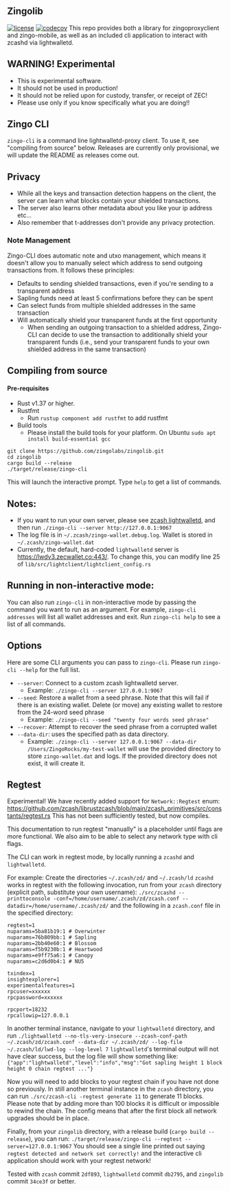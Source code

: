 ## Zingolib
[![license](https://img.shields.io/github/license/zingolabs/zingolib)](LICENSE) [![codecov](https://codecov.io/gh/zingolabs/zingolib/branch/dev/graph/badge.svg?token=WMKTJMQY28)](https://codecov.io/gh/zingolabs/zingolib)
This repo provides both a library for zingoproxyclient and zingo-mobile, as well as an included cli application to interact with zcashd via lightwalletd.

## WARNING! Experimental
* This is experimental software.
* It should not be used in production!
* It should not be relied upon for custody, transfer, or receipt of ZEC!
* Please use only if you know specifically what you are doing!!

## Zingo CLI
`zingo-cli` is a command line lightwalletd-proxy client. To use it, see "compiling from source" below. Releases are currently only provisional, we will update the README as releases come out.

## Privacy
* While all the keys and transaction detection happens on the client, the server can learn what blocks contain your shielded transactions.
* The server also learns other metadata about you like your ip address etc...
* Also remember that t-addresses don't provide any privacy protection.

### Note Management
Zingo-CLI does automatic note and utxo management, which means it doesn't allow you to manually select which address to send outgoing transactions from. It follows these principles:
* Defaults to sending shielded transactions, even if you're sending to a transparent address
* Sapling funds need at least 5 confirmations before they can be spent
* Can select funds from multiple shielded addresses in the same transaction
* Will automatically shield your transparent funds at the first opportunity
    * When sending an outgoing transaction to a shielded address, Zingo-CLI can decide to use the transaction to additionally shield your transparent funds (i.e., send your transparent funds to your own shielded address in the same transaction)

## Compiling from source

#### Pre-requisites
* Rust v1.37 or higher.
* Rustfmt
    * Run `rustup component add rustfmt` to add rustfmt
* Build tools
    * Please install the build tools for your platform. On Ubuntu `sudo apt install build-essential gcc`

```
git clone https://github.com/zingolabs/zingolib.git
cd zingolib
cargo build --release
./target/release/zingo-cli
```

This will launch the interactive prompt. Type `help` to get a list of commands.

## Notes:
* If you want to run your own server, please see [zcash lightwalletd](https://github.com/zcash/lightwalletd), and then run `./zingo-cli --server http://127.0.0.1:9067`
* The log file is in `~/.zcash/zingo-wallet.debug.log`. Wallet is stored in `~/.zcash/zingo-wallet.dat`
* Currently, the default, hard-coded `lightwalletd` server is https://lwdv3.zecwallet.co:443/. To change this, you can modify line 25 of `lib/src/lightclient/lightclient_config.rs`

## Running in non-interactive mode:
You can also run `zingo-cli` in non-interactive mode by passing the command you want to run as an argument. For example, `zingo-cli addresses` will list all wallet addresses and exit.
Run `zingo-cli help` to see a list of all commands.

## Options
Here are some CLI arguments you can pass to `zingo-cli`. Please run `zingo-cli --help` for the full list.

* `--server`: Connect to a custom zcash lightwalletd server.
    * Example: `./zingo-cli --server 127.0.0.1:9067`
* `--seed`: Restore a wallet from a seed phrase. Note that this will fail if there is an existing wallet. Delete (or move) any existing wallet to restore from the 24-word seed phrase
    * Example: `./zingo-cli --seed "twenty four words seed phrase"`
 * `--recover`: Attempt to recover the seed phrase from a corrupted wallet
 * `--data-dir`: uses the specified path as data directory.
    * Example: `./zingo-cli --server 127.0.0.1:9067 --data-dir /Users/ZingoRocks/my-test-wallet` will use the provided directory to store `zingo-wallet.dat` and logs. If the provided directory does not exist, it will create it.

## Regtest
Experimental!
We have recently added support for `Network::Regtest` enum: https://github.com/zcash/librustzcash/blob/main/zcash_primitives/src/constants/regtest.rs
This has not been sufficiently tested, but now compiles.

This documentation to run regtest "manually" is a placeholder until flags are more functional.
We also aim to be able to select any network type with cli flags.

The CLI can work in regtest mode, by locally running a `zcashd` and `lightwalletd`.

For example:
Create the directories `~/.zcash/zd/` and `~/.zcash/ld`
`zcashd` works in regtest with the following invocation, run from your `zcash` directory (explicit path, substitute your own username):
`./src/zcashd --printtoconsole -conf=/home/username/.zcash/zd/zcash.conf --datadir=/home/username/.zcash/zd/`
and the following in a `zcash.conf` file in the specified directory:
```
regtest=1
nuparams=5ba81b19:1 # Overwinter
nuparams=76b809bb:1 # Sapling
nuparams=2bb40e60:1 # Blossom
nuparams=f5b9230b:1 # Heartwood
nuparams=e9ff75a6:1 # Canopy
nuparams=c2d6d0b4:1 # NU5

txindex=1
insightexplorer=1
experimentalfeatures=1
rpcuser=xxxxxx
rpcpassword=xxxxxx

rpcport=18232
rpcallowip=127.0.0.1
```

In another terminal instance, navigate to your `lightwalletd` directory, and run
`./lightwalletd --no-tls-very-insecure --zcash-conf-path ~/.zcash/zd/zcash.conf --data-dir ~/.zcash/zd/ --log-file ~/.zcash/ld/lwd-log --log-level 7`
`lightwalletd`'s terminal output will not have clear success, but the log file will show something like:
`{"app":"lightwalletd","level":"info","msg":"Got sapling height 1 block height 0 chain regtest ..."}`

Now you will need to add blocks to your regtest chain if you have not done so previously.
In still another terminal instance in the `zcash` directory, you can run `./src/zcash-cli -regtest generate 11` to generate 11 blocks.
Please note that by adding more than 100 blocks it is difficult or impossible to rewind the chain. The config means that after the first block all network upgrades should be in place.

Finally, from your `zingolib` directory, with a release build (`cargo build --release`), you can run:
`./target/release/zingo-cli --regtest --server=127.0.0.1:9067`
You should see a single line printed out saying `regtest detected and network set correctly!` and the interactive cli application should work with your regtest network!

Tested with `zcash` commit `2df893`, `lightwalletd` commit `db2795`, and `zingolib` commit `34ce3f` or better.
